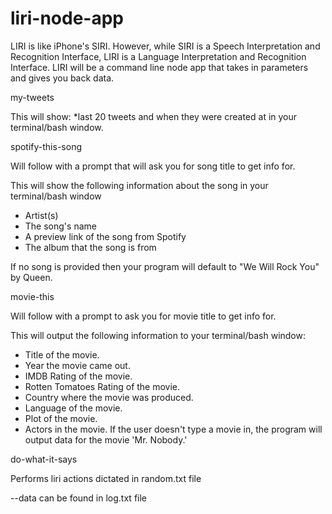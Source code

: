 # liri-node-app
 LIRI is like iPhone's SIRI. However, while SIRI is a Speech Interpretation and Recognition Interface, LIRI is a Language Interpretation and Recognition Interface. LIRI will be a command line node app that takes in parameters and gives you back data.

my-tweets

This will show:
*last 20 tweets and when they were created at in your terminal/bash window.


spotify-this-song

Will follow with a prompt that will ask you for song title to get info for.

This will show the following information about the song in your terminal/bash window

  * Artist(s)
  * The song's name
  * A preview link of the song from Spotify
  * The album that the song is from

If no song is provided then your program will default to "We Will Rock You" by Queen.


movie-this

Will follow with a prompt to ask you for movie title to get info for.

This will output the following information to your terminal/bash window:

  * Title of the movie.
  * Year the movie came out.
  * IMDB Rating of the movie.
  * Rotten Tomatoes Rating of the movie.
  * Country where the movie was produced.
  * Language of the movie.
  * Plot of the movie.
  * Actors in the movie.
If the user doesn't type a movie in, the program will output data for the movie 'Mr. Nobody.'

do-what-it-says

Performs liri actions dictated in random.txt file

--data can be found in log.txt file
